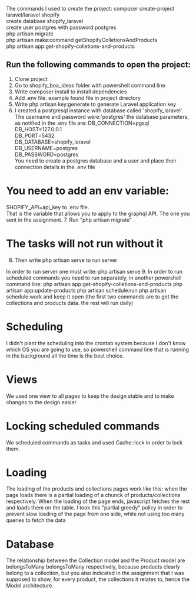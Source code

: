 The commands I used to create the project:
composer create-project laravel/laravel shopify  
create database shopify_laravel  
create user postgres with password postgres  
php artisan migrate  
php artisan make:command getShopifyColletionsAndProducts  
php artisan app:get-shopify-colletions-and-products  

## Run the following commands to open the project:
1. Clone project
2. Go to shopify_boa_ideas folder with powershell command line
3. Write composer install to install dependencies
4. Add .env file. example found file in project directory
5. Write php artisan key:generate to generate Laravel application key
6. I created a postgresql instance with database called 'shopify_laravel'. The username and password were:'postgres' the database parameters, as notified in the .env file are:
DB_CONNECTION=pgsql  
DB_HOST=127.0.0.1  
DB_PORT=5432  
DB_DATABASE=shopify_laravel  
DB_USERNAME=postgres  
DB_PASSWORD=postgres  
You need to create a postgres database and a user and place their connection details in the .env file
# You need to add an env variable:
SHOPIFY_API=api_key
to .env file.  
That is the variable that allows you to apply to the graphql API. The one you sent in the assignment.
7. Run "php artisan migrate"
# The tasks will not run without it
8. Then write php artisan serve to run server

In order to run server one must write: php artisan serve
9. In order to run scheduled commands you need to run separately, in another powershell command line:
php artisan app:get-shopify-colletions-and-products
php artisan app:update-products
php artisan schedule:run
php artisan schedule:work
and keep it open (the first two commands are to get the collections and products data. the rest will run daily)
# Scheduling
I didn't plant the scheduling into the crontab system because I don't know which OS you are going to use, so powershell command line that is running in the background all the time is the best choice.
# Views
We used one view to all pages to keep the design stable and to make changes to the design easier
# Locking scheduled commands
We scheduled commands as tasks and used Cache::lock in order to lock them.
# Loading
The loading of the products and collections pages work like this: when the page loads there is a partial loading of a chunck of products/collections respectively. When the loading of the page ends, javascript fetches the rest and loads them on the table. I took this "partial greedy" policy in order to prevent slow loading of the page from one side, while not using too many queries to fetch the data
# Database
The relationship between the Collection model and the Product model are belongsToMany belongsToMany respectively, because products clearly belong to a collection, but you also indicated in the assignment that I was supposed to show, for every product, the collections it relates to, hence the Model architecture.